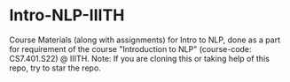 # Intro-NLP-IIITH
Course Materials (along with assignments) for Intro to NLP, done as a part for requirement of the course "Introduction to NLP" (course-code: CS7.401.S22) @ IIITH.  Note: If you are cloning this or taking help of this repo, try to star the repo.
